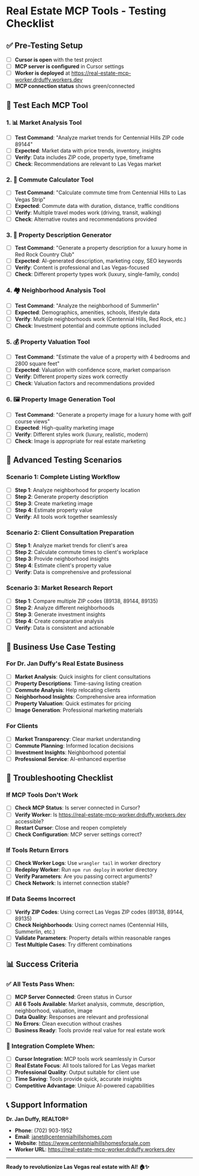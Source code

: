 # Real Estate MCP Tools - Testing Checklist

## ✅ Pre-Testing Setup

- [ ] **Cursor is open** with the test project
- [ ] **MCP server is configured** in Cursor settings
- [ ] **Worker is deployed** at https://real-estate-mcp-worker.drduffy.workers.dev
- [ ] **MCP connection status** shows green/connected

## 🧪 Test Each MCP Tool

### 1. 📊 Market Analysis Tool
- [ ] **Test Command**: "Analyze market trends for Centennial Hills ZIP code 89144"
- [ ] **Expected**: Market data with price trends, inventory, insights
- [ ] **Verify**: Data includes ZIP code, property type, timeframe
- [ ] **Check**: Recommendations are relevant to Las Vegas market

### 2. 🚗 Commute Calculator Tool
- [ ] **Test Command**: "Calculate commute time from Centennial Hills to Las Vegas Strip"
- [ ] **Expected**: Commute data with duration, distance, traffic conditions
- [ ] **Verify**: Multiple travel modes work (driving, transit, walking)
- [ ] **Check**: Alternative routes and recommendations provided

### 3. 📝 Property Description Generator
- [ ] **Test Command**: "Generate a property description for a luxury home in Red Rock Country Club"
- [ ] **Expected**: AI-generated description, marketing copy, SEO keywords
- [ ] **Verify**: Content is professional and Las Vegas-focused
- [ ] **Check**: Different property types work (luxury, single-family, condo)

### 4. 🏘️ Neighborhood Analysis Tool
- [ ] **Test Command**: "Analyze the neighborhood of Summerlin"
- [ ] **Expected**: Demographics, amenities, schools, lifestyle data
- [ ] **Verify**: Multiple neighborhoods work (Centennial Hills, Red Rock, etc.)
- [ ] **Check**: Investment potential and commute options included

### 5. 💰 Property Valuation Tool
- [ ] **Test Command**: "Estimate the value of a property with 4 bedrooms and 2800 square feet"
- [ ] **Expected**: Valuation with confidence score, market comparison
- [ ] **Verify**: Different property sizes work correctly
- [ ] **Check**: Valuation factors and recommendations provided

### 6. 🖼️ Property Image Generation Tool
- [ ] **Test Command**: "Generate a property image for a luxury home with golf course views"
- [ ] **Expected**: High-quality marketing image
- [ ] **Verify**: Different styles work (luxury, realistic, modern)
- [ ] **Check**: Image is appropriate for real estate marketing

## 🔧 Advanced Testing Scenarios

### Scenario 1: Complete Listing Workflow
- [ ] **Step 1**: Analyze neighborhood for property location
- [ ] **Step 2**: Generate property description
- [ ] **Step 3**: Create marketing image
- [ ] **Step 4**: Estimate property value
- [ ] **Verify**: All tools work together seamlessly

### Scenario 2: Client Consultation Preparation
- [ ] **Step 1**: Analyze market trends for client's area
- [ ] **Step 2**: Calculate commute times to client's workplace
- [ ] **Step 3**: Provide neighborhood insights
- [ ] **Step 4**: Estimate client's property value
- [ ] **Verify**: Data is comprehensive and professional

### Scenario 3: Market Research Report
- [ ] **Step 1**: Compare multiple ZIP codes (89138, 89144, 89135)
- [ ] **Step 2**: Analyze different neighborhoods
- [ ] **Step 3**: Generate investment insights
- [ ] **Step 4**: Create comparative analysis
- [ ] **Verify**: Data is consistent and actionable

## 🎯 Business Use Case Testing

### For Dr. Jan Duffy's Real Estate Business
- [ ] **Market Analysis**: Quick insights for client consultations
- [ ] **Property Descriptions**: Time-saving listing creation
- [ ] **Commute Analysis**: Help relocating clients
- [ ] **Neighborhood Insights**: Comprehensive area information
- [ ] **Property Valuation**: Quick estimates for pricing
- [ ] **Image Generation**: Professional marketing materials

### For Clients
- [ ] **Market Transparency**: Clear market understanding
- [ ] **Commute Planning**: Informed location decisions
- [ ] **Investment Insights**: Neighborhood potential
- [ ] **Professional Service**: AI-enhanced expertise

## 🐛 Troubleshooting Checklist

### If MCP Tools Don't Work
- [ ] **Check MCP Status**: Is server connected in Cursor?
- [ ] **Verify Worker**: Is https://real-estate-mcp-worker.drduffy.workers.dev accessible?
- [ ] **Restart Cursor**: Close and reopen completely
- [ ] **Check Configuration**: MCP server settings correct?

### If Tools Return Errors
- [ ] **Check Worker Logs**: Use `wrangler tail` in worker directory
- [ ] **Redeploy Worker**: Run `npm run deploy` in worker directory
- [ ] **Verify Parameters**: Are you passing correct arguments?
- [ ] **Check Network**: Is internet connection stable?

### If Data Seems Incorrect
- [ ] **Verify ZIP Codes**: Using correct Las Vegas ZIP codes (89138, 89144, 89135)
- [ ] **Check Neighborhoods**: Using correct names (Centennial Hills, Summerlin, etc.)
- [ ] **Validate Parameters**: Property details within reasonable ranges
- [ ] **Test Multiple Cases**: Try different combinations

## 📊 Success Criteria

### ✅ All Tests Pass When:
- [ ] **MCP Server Connected**: Green status in Cursor
- [ ] **All 6 Tools Available**: Market analysis, commute, description, neighborhood, valuation, image
- [ ] **Data Quality**: Responses are relevant and professional
- [ ] **No Errors**: Clean execution without crashes
- [ ] **Business Ready**: Tools provide real value for real estate work

### 🎉 Integration Complete When:
- [ ] **Cursor Integration**: MCP tools work seamlessly in Cursor
- [ ] **Real Estate Focus**: All tools tailored for Las Vegas market
- [ ] **Professional Quality**: Output suitable for client use
- [ ] **Time Saving**: Tools provide quick, accurate insights
- [ ] **Competitive Advantage**: Unique AI-powered capabilities

## 📞 Support Information

**Dr. Jan Duffy, REALTOR®**
- **Phone**: (702) 903-1952
- **Email**: janet@centennialhillshomes.com
- **Website**: https://www.centennialhillshomesforsale.com
- **Worker URL**: https://real-estate-mcp-worker.drduffy.workers.dev

---

**Ready to revolutionize Las Vegas real estate with AI! 🏠✨**








